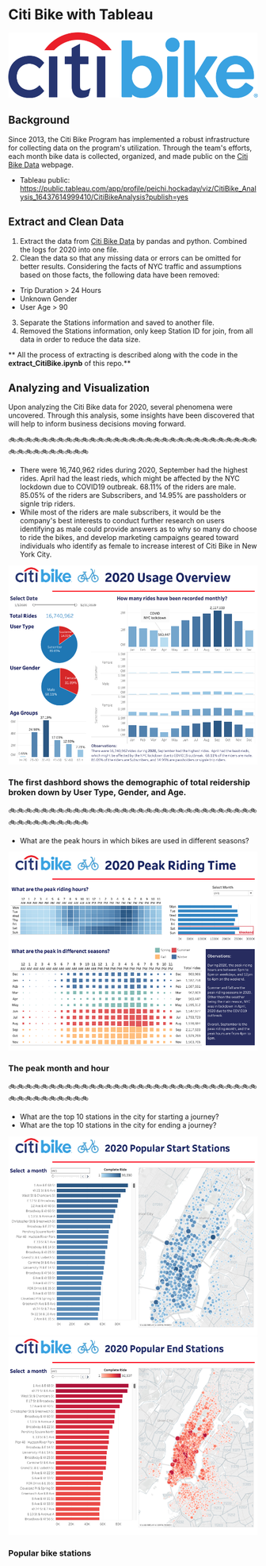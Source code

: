 # Citi Bike with Tableau
![Citi-Bikes](https://github.com/PeiDay/CitiBike_with_Tableau/blob/main/images/908px-Citi_Bike_logo.png)

## Background

  Since 2013, the Citi Bike Program has implemented a robust infrastructure for collecting data on the program's utilization. Through the team's efforts, each month bike data is collected, organized, and made public on the [Citi Bike Data](https://www.citibikenyc.com/system-data) webpage.

  * Tableau public: https://public.tableau.com/app/profile/peichi.hockaday/viz/CitiBike_Analysis_16437614999410/CitiBikeAnalysis?publish=yes


## Extract and Clean Data
1. Extract the data from [Citi Bike Data](https://www.citibikenyc.com/system-data) by pandas and python. Combined the logs for 2020 into one file. 
2. Clean the data so that any missing data or errors can be omitted for better results. Considering the facts of NYC traffic and assumptions based on those facts, the following data have been removed: 
  * Trip Duration > 24 Hours
  * Unknown Gender
  * User Age > 90 

3. Separate the Stations information and saved to another file. 
4. Removed the Stations information, only keep Station ID for join, from all data in order to reduce the data size.

** All the process of extracting is described along with the code in the __extract_CitiBike.ipynb__ of this repo.**

## Analyzing and Visualization 
  Upon analyzing the Citi Bike data for 2020, several phenomena were uncovered. Through this analysis, some insights have been discovered that will help to inform business decisions moving forward.

:bike::bike::bike::bike::bike::bike::bike::bike::bike::bike::bike::bike::bike::bike::bike::bike::bike::bike::bike::bike::bike::bike::bike::bike::bike::bike::bike::bike::bike::bike::bike::bike::bike::bike::bike::bike::bike::bike::bike::bike::bike:

  * There were 16,740,962 rides during 2020, September had the highest rides.  April had the least rieds, which might be affected by the NYC lockdown due to COVID19 outbreak.  68.11% of the riders are male.  85.05% of the riders are Subscribers, and 14.95% are passholders or signle trip riders. 
  * While most of the riders are male subscribers, it would be the company's best interests to conduct further research on users identifying as male could provide answers as to why so many do choose to ride the bikes, and develop marketing campaigns geared toward individuals who identify as female to increase interest of Citi Bike in New York City. 

  ![Dashboard1](https://github.com/PeiDay/CitiBike_with_Tableau/blob/main/images/Dashboard1.png)
  
  ### The first dashbord shows the demographic of total reidership broken down by **User Type**, **Gender**, and **Age**. 
    

:bike::bike::bike::bike::bike::bike::bike::bike::bike::bike::bike::bike::bike::bike::bike::bike::bike::bike::bike::bike::bike::bike::bike::bike::bike::bike::bike::bike::bike::bike::bike::bike::bike::bike::bike::bike::bike::bike::bike::bike::bike:


  * What are the peak hours in which bikes are used in different seasons?

  ![Dashboard2](https://github.com/PeiDay/CitiBike_with_Tableau/blob/main/images/Dashboard2.png)
  
  ### The peak month and hour

:bike::bike::bike::bike::bike::bike::bike::bike::bike::bike::bike::bike::bike::bike::bike::bike::bike::bike::bike::bike::bike::bike::bike::bike::bike::bike::bike::bike::bike::bike::bike::bike::bike::bike::bike::bike::bike::bike::bike::bike::bike:

  * What are the top 10 stations in the city for starting a journey?
  * What are the top 10 stations in the city for ending a journey?

  ![Dashboard3](https://github.com/PeiDay/CitiBike_with_Tableau/blob/main/images/Dashboard3.png)
  ![Dashboard4](https://github.com/PeiDay/CitiBike_with_Tableau/blob/main/images/Dashboard4.png)
  
  ### Popular bike stations

